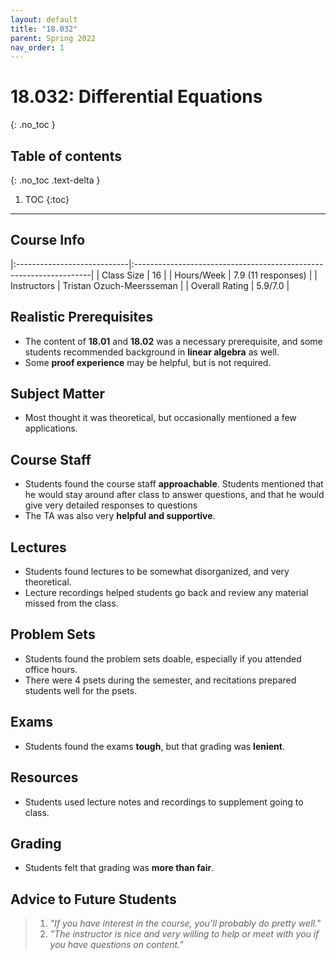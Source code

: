 ```yaml
---
layout: default
title: "18.032"
parent: Spring 2022
nav_order: 1
---
```


# 18.032: Differential Equations
{: .no_toc }

## Table of contents
{: .no_toc .text-delta }

1. TOC
{:toc}

---

## Course Info

|:----------------------------|:-------------------------------------------------------------------|
| Class Size    		| 16                                                            		|
| Hours/Week        	| 7.9 (11 responses)                                          	| 
| Instructors         	| Tristan Ozuch-Meersseman				|
| Overall Rating	| 5.9/7.0						|

## Realistic Prerequisites
* The content of **18.01** and **18.02** was a necessary prerequisite, and some students recommended background in **linear algebra** as well. 
* Some **proof experience** may be helpful, but is not required.

## Subject Matter
* Most thought it was theoretical, but occasionally mentioned a few applications. 

## Course Staff
* Students found the course staff **approachable**. Students mentioned that he would stay around after class to answer questions, and that he would give very detailed responses to questions 
* The TA was also very **helpful and supportive**.


## Lectures
* Students found lectures to be somewhat disorganized, and very theoretical. 
* Lecture recordings helped students go back and review any material missed from the class. 


## Problem Sets
* Students found the problem sets doable, especially if you attended office hours. 
* There were 4 psets during the semester, and recitations prepared students well for the psets.

## Exams
* Students found the exams **tough**, but that grading was **lenient**. 

## Resources
* Students used lecture notes and recordings to supplement going to class.

## Grading
* Students felt that grading was **more than fair**. 

## Advice to Future Students
> 1. *"If you have interest in the course, you’ll probably do pretty well."* 
> 2. *"The instructor is nice and very willing to help or meet with you if you have questions on content.”*
